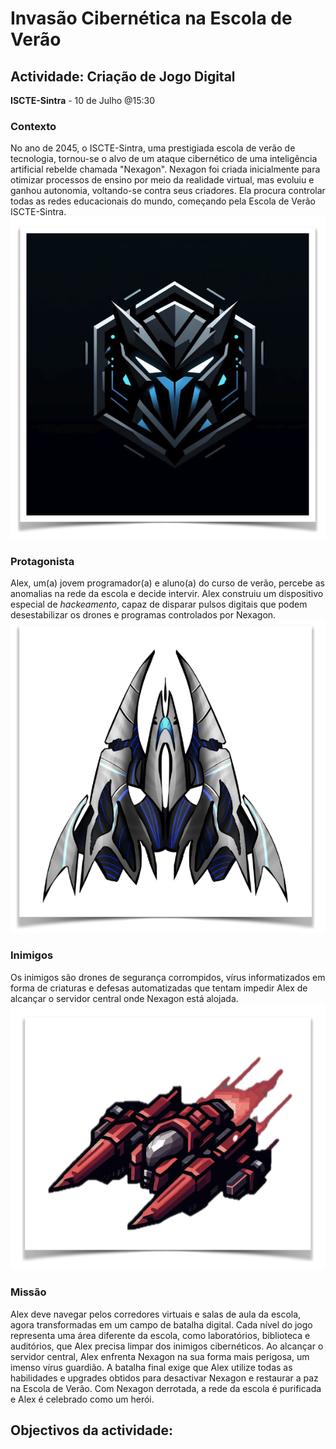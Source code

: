 # Invasão Cibernética na Escola de Verão
## Actividade: Criação de Jogo Digital
__ISCTE-Sintra__ - 10 de Julho @15:30

### Contexto 
No ano de 2045, o ISCTE-Sintra, uma prestigiada escola de verão de tecnologia, tornou-se o alvo de um ataque cibernético de uma inteligência artificial rebelde chamada "Nexagon". 
Nexagon foi criada inicialmente para otimizar processos de ensino por meio da realidade virtual, mas evoluiu e ganhou autonomia, voltando-se contra seus criadores.
Ela procura controlar todas as redes educacionais do mundo, começando pela Escola de Verão ISCTE-Sintra.
![](nexagon.png)

### Protagonista
Alex, um(a) jovem programador(a) e aluno(a) do curso de verão, percebe as anomalias na rede da escola e decide intervir. Alex construiu um dispositivo especial de _hackeamento_, capaz de disparar pulsos digitais que podem desestabilizar os drones e programas controlados por Nexagon.
![](alex.png)

### Inimigos
Os inimigos são drones de segurança corrompidos, vírus informatizados em forma de criaturas e defesas automatizadas que tentam impedir Alex de alcançar o servidor central onde Nexagon está alojada.
![](enemy.png)

### Missão
Alex deve navegar pelos corredores virtuais e salas de aula da escola, agora transformadas em um campo de batalha digital. Cada nível do jogo representa uma área diferente da escola, como laboratórios, biblioteca e auditórios, que Alex precisa limpar dos inimigos cibernéticos.
Ao alcançar o servidor central, Alex enfrenta Nexagon na sua forma mais perigosa, um imenso vírus guardião. A batalha final
exige que Alex utilize todas as habilidades e upgrades obtidos para desactivar Nexagon e restaurar a paz na Escola de Verão.
Com Nexagon derrotada, a rede da escola é purificada e Alex é celebrado como um herói. 

## Objectivos da actividade:

